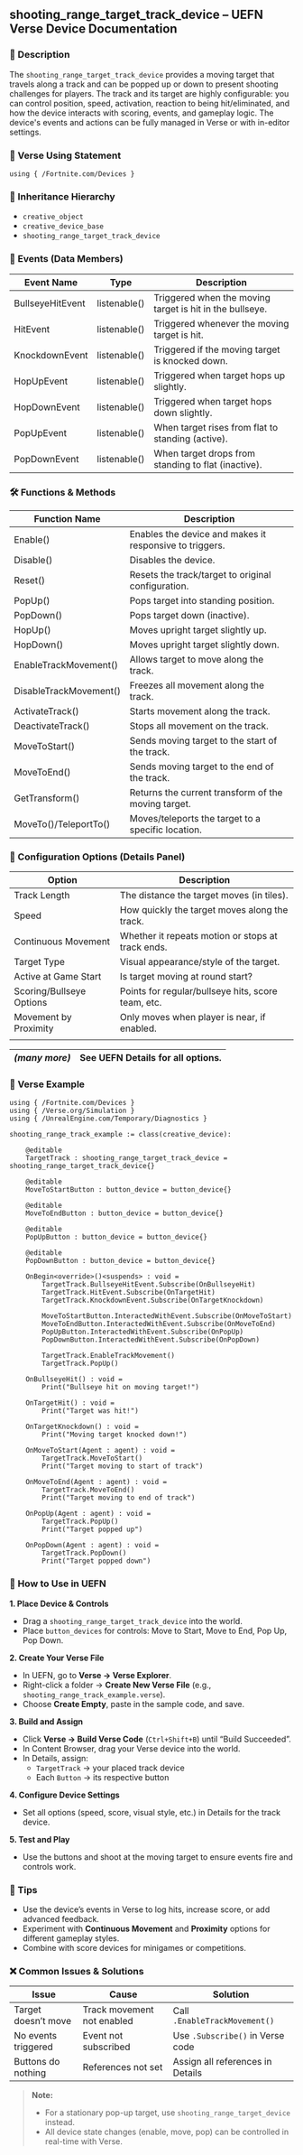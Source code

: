 ## shooting\_range\_target\_track\_device – UEFN Verse Device Documentation

### 🔹 Description

The `shooting_range_target_track_device` provides a moving target that travels along a track and can be popped up or down to present shooting challenges for players. The track and its target are highly configurable: you can control position, speed, activation, reaction to being hit/eliminated, and how the device interacts with scoring, events, and gameplay logic. The device's events and actions can be fully managed in Verse or with in-editor settings.

### 🧱 Verse Using Statement

```verse
using { /Fortnite.com/Devices }
```

### 🔗 Inheritance Hierarchy

- `creative_object`
- `creative_device_base`
- `shooting_range_target_track_device`

### 🧹 Events (Data Members)

| Event Name       | Type         | Description                                              |
| ---------------- | ------------ | -------------------------------------------------------- |
| BullseyeHitEvent | listenable() | Triggered when the moving target is hit in the bullseye. |
| HitEvent         | listenable() | Triggered whenever the moving target is hit.             |
| KnockdownEvent   | listenable() | Triggered if the moving target is knocked down.          |
| HopUpEvent       | listenable() | Triggered when target hops up slightly.                  |
| HopDownEvent     | listenable() | Triggered when target hops down slightly.                |
| PopUpEvent       | listenable() | When target rises from flat to standing (active).        |
| PopDownEvent     | listenable() | When target drops from standing to flat (inactive).      |

### 🛠️ Functions & Methods

| Function Name          | Description                                             |
| ---------------------- | ------------------------------------------------------- |
| Enable()               | Enables the device and makes it responsive to triggers. |
| Disable()              | Disables the device.                                    |
| Reset()                | Resets the track/target to original configuration.      |
| PopUp()                | Pops target into standing position.                     |
| PopDown()              | Pops target down (inactive).                            |
| HopUp()                | Moves upright target slightly up.                       |
| HopDown()              | Moves upright target slightly down.                     |
| EnableTrackMovement()  | Allows target to move along the track.                  |
| DisableTrackMovement() | Freezes all movement along the track.                   |
| ActivateTrack()        | Starts movement along the track.                        |
| DeactivateTrack()      | Stops all movement on the track.                        |
| MoveToStart()          | Sends moving target to the start of the track.          |
| MoveToEnd()            | Sends moving target to the end of the track.            |
| GetTransform()         | Returns the current transform of the moving target.     |
| MoveTo()/TeleportTo()  | Moves/teleports the target to a specific location.      |

### 🎠 Configuration Options (Details Panel)

| Option                   | Description                                        |
| ------------------------ | -------------------------------------------------- |
| Track Length             | The distance the target moves (in tiles).          |
| Speed                    | How quickly the target moves along the track.      |
| Continuous Movement      | Whether it repeats motion or stops at track ends.  |
| Target Type              | Visual appearance/style of the target.             |
| Active at Game Start     | Is target moving at round start?                   |
| Scoring/Bullseye Options | Points for regular/bullseye hits, score team, etc. |
| Movement by Proximity    | Only moves when player is near, if enabled.        |
|                          |                                                    |

| *(many more)* | See UEFN Details for all options. |
| ------------- | --------------------------------- |

### 🧰 Verse Example

```verse
using { /Fortnite.com/Devices }
using { /Verse.org/Simulation }
using { /UnrealEngine.com/Temporary/Diagnostics }

shooting_range_track_example := class(creative_device):

    @editable
    TargetTrack : shooting_range_target_track_device = shooting_range_target_track_device{}

    @editable
    MoveToStartButton : button_device = button_device{}

    @editable
    MoveToEndButton : button_device = button_device{}

    @editable
    PopUpButton : button_device = button_device{}

    @editable
    PopDownButton : button_device = button_device{}

    OnBegin<override>()<suspends> : void =
        TargetTrack.BullseyeHitEvent.Subscribe(OnBullseyeHit)
        TargetTrack.HitEvent.Subscribe(OnTargetHit)
        TargetTrack.KnockdownEvent.Subscribe(OnTargetKnockdown)

        MoveToStartButton.InteractedWithEvent.Subscribe(OnMoveToStart)
        MoveToEndButton.InteractedWithEvent.Subscribe(OnMoveToEnd)
        PopUpButton.InteractedWithEvent.Subscribe(OnPopUp)
        PopDownButton.InteractedWithEvent.Subscribe(OnPopDown)

        TargetTrack.EnableTrackMovement()
        TargetTrack.PopUp()

    OnBullseyeHit() : void =
        Print("Bullseye hit on moving target!")

    OnTargetHit() : void =
        Print("Target was hit!")

    OnTargetKnockdown() : void =
        Print("Moving target knocked down!")

    OnMoveToStart(Agent : agent) : void =
        TargetTrack.MoveToStart()
        Print("Target moving to start of track")

    OnMoveToEnd(Agent : agent) : void =
        TargetTrack.MoveToEnd()
        Print("Target moving to end of track")

    OnPopUp(Agent : agent) : void =
        TargetTrack.PopUp()
        Print("Target popped up")

    OnPopDown(Agent : agent) : void =
        TargetTrack.PopDown()
        Print("Target popped down")
```

### 📆 How to Use in UEFN

**1. Place Device & Controls**

- Drag a `shooting_range_target_track_device` into the world.
- Place `button_devices` for controls: Move to Start, Move to End, Pop Up, Pop Down.

**2. Create Your Verse File**

- In UEFN, go to **Verse → Verse Explorer**.
- Right-click a folder → **Create New Verse File** (e.g., `shooting_range_track_example.verse`).
- Choose **Create Empty**, paste in the sample code, and save.

**3. Build and Assign**

- Click **Verse → Build Verse Code** (`Ctrl+Shift+B`) until “Build Succeeded”.
- In Content Browser, drag your Verse device into the world.
- In Details, assign:
  - `TargetTrack` → your placed track device
  - Each `Button` → its respective button

**4. Configure Device Settings**

- Set all options (speed, score, visual style, etc.) in Details for the track device.

**5. Test and Play**

- Use the buttons and shoot at the moving target to ensure events fire and controls work.

### 🧠 Tips

- Use the device’s events in Verse to log hits, increase score, or add advanced feedback.
- Experiment with **Continuous Movement** and **Proximity** options for different gameplay styles.
- Combine with score devices for minigames or competitions.

### ❌ Common Issues & Solutions

| Issue               | Cause                      | Solution                         |
| ------------------- | -------------------------- | -------------------------------- |
| Target doesn’t move | Track movement not enabled | Call `.EnableTrackMovement()`    |
| No events triggered | Event not subscribed       | Use `.Subscribe()` in Verse code |
| Buttons do nothing  | References not set         | Assign all references in Details |

> **Note:**
>
> - For a stationary pop-up target, use `shooting_range_target_device` instead.
> - All device state changes (enable, move, pop) can be controlled in real-time with Verse.

